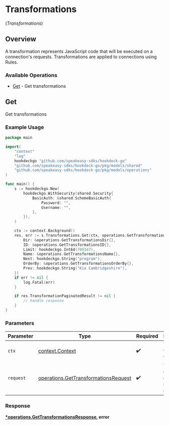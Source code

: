 # Transformations
(*Transformations*)

## Overview

A transformation represents JavaScript code that will be executed on a connection's requests. Transformations are applied to connections using Rules.

### Available Operations

* [Get](#get) - Get transformations

## Get

Get transformations

### Example Usage

```go
package main

import(
	"context"
	"log"
	hookdeckgo "github.com/speakeasy-sdks/hookdeck-go"
	"github.com/speakeasy-sdks/hookdeck-go/pkg/models/shared"
	"github.com/speakeasy-sdks/hookdeck-go/pkg/models/operations"
)

func main() {
    s := hookdeckgo.New(
        hookdeckgo.WithSecurity(shared.Security{
            BasicAuth: &shared.SchemeBasicAuth{
                Password: "",
                Username: "",
            },
        }),
    )

    ctx := context.Background()
    res, err := s.Transformations.Get(ctx, operations.GetTransformationsRequest{
        Dir: &operations.GetTransformationsDir{},
        ID: &operations.GetTransformationsID{},
        Limit: hookdeckgo.Int64(700347),
        Name: &operations.GetTransformationsName{},
        Next: hookdeckgo.String("program"),
        OrderBy: &operations.GetTransformationsOrderBy{},
        Prev: hookdeckgo.String("Kia Cambridgeshire"),
    })
    if err != nil {
        log.Fatal(err)
    }

    if res.TransformationPaginatedResult != nil {
        // handle response
    }
}
```

### Parameters

| Parameter                                                                                    | Type                                                                                         | Required                                                                                     | Description                                                                                  |
| -------------------------------------------------------------------------------------------- | -------------------------------------------------------------------------------------------- | -------------------------------------------------------------------------------------------- | -------------------------------------------------------------------------------------------- |
| `ctx`                                                                                        | [context.Context](https://pkg.go.dev/context#Context)                                        | :heavy_check_mark:                                                                           | The context to use for the request.                                                          |
| `request`                                                                                    | [operations.GetTransformationsRequest](../../models/operations/gettransformationsrequest.md) | :heavy_check_mark:                                                                           | The request object to use for the request.                                                   |


### Response

**[*operations.GetTransformationsResponse](../../models/operations/gettransformationsresponse.md), error**

